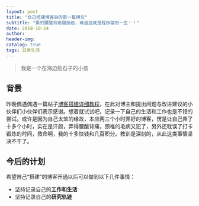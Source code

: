 ```yaml
---
layout: post
title: "自己搭建博客后的第一篇博文"
subtitle: "累的腰酸背疼腿抽筋，难道这就是程序猿的一生！！"
date: 2018-10-24
author: 
header-img:
catalog: true
tags: 日常生活
---
```


> 我是一个在海边捡石子的小孩

## 背景

昨晚偶遇偶遇一篇帖子[博客搭建详细教程](https://github.com/qiubaiying/qiubaiying.github.io/wiki/%E5%8D%9A%E5%AE%A2%E6%90%AD%E5%BB%BA%E8%AF%A6%E7%BB%86%E6%95%99%E7%A8%8B)，在此对博主和提出问题与改进建议的小伙伴们小伙伴们表示感谢。想着就试试吧，记录一下自己的生活和工作也是不错的尝试。或许是因为自己太笨的缘故，本应两三个小时弄好的博客，愣是让自己弄了十多个小时，实在是汗颜，弄得腰酸背痛，颈椎的毛病又犯了，另外还耽误了打卡锻炼的时间，救命啊，我的十多快钱和几百积分。教训是深刻的，从此这类事情坚决不干了。

## 今后的计划

希望自己“搭建”的博客开通以后可以做到以下几件事情：

- 坚持记录自己的**工作和生活**
- 坚持记录自己的**研究轨迹**



